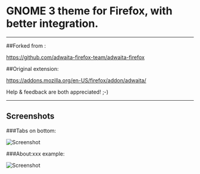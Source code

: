 # GNOME 3 theme for Firefox, with better integration.
---

##Forked from : 

https://github.com/adwaita-firefox-team/adwaita-firefox

##Original extension:

https://addons.mozilla.org/en-US/firefox/addon/adwaita/

Help & feedback are both appreciated! ;-)

---

## Screenshots

###Tabs on bottom:

![Screenshot](GNOME-Firefox/raw/master/screenshots/Tabsonbottom.png)

###About:xxx example:

![Screenshot](GNOME-Firefox/raw/master/screenshots/About-private.png)


